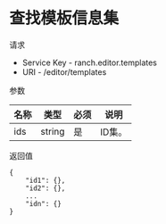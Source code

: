 # 查找模板信息集

请求
- Service Key - ranch.editor.templates
- URI - /editor/templates

参数

|名称|类型|必须|说明|
|---|---|---|---|
|ids|string|是|ID集。|

返回值
```
{
    "id1": {},
    "id2": {},
    ...
    "idn": {}
}
```